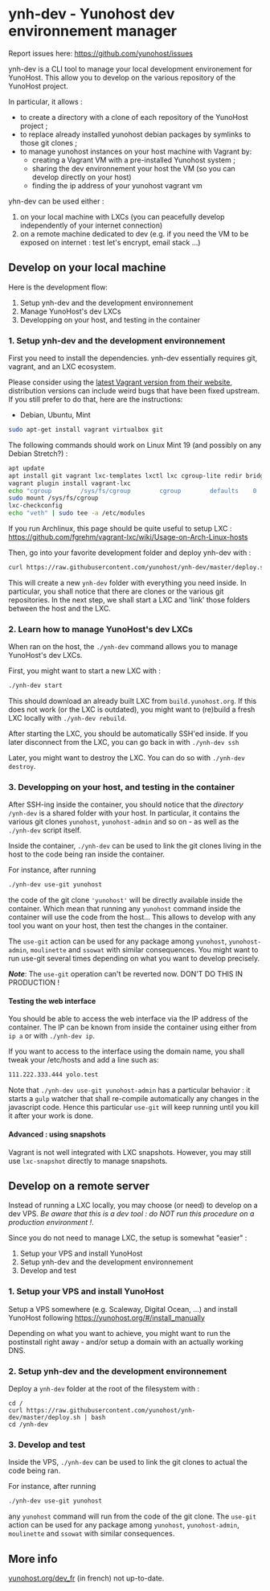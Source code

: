 # ynh-dev - Yunohost dev environnement manager

Report issues here: https://github.com/yunohost/issues

ynh-dev is a CLI tool to manage your local development environement for YunoHost. This allow you to develop on the various repository of the YunoHost project.

In particular, it allows :

 * to create a directory with a clone of each repository of the YunoHost project ;
 * to replace already installed yunohost debian packages by symlinks to those git clones ;
 * to manage yunohost instances on your host machine with Vagrant by:
   * creating a Vagrant VM with a pre-installed Yunohost system ;
   * sharing the dev environnement your host the VM (so you can develop directly on your host)
   * finding the ip address of your yunohost vagrant vm

yhn-dev can be used either :
1. on your local machine with LXCs (you can peacefully develop independently of your internet connection)
2. on a remote machine dedicated to dev (e.g. if you need the VM to be exposed on internet : test let's encrypt, email stack ...)

## Develop on your local machine

Here is the development flow:

1. Setup ynh-dev and the development environnement
2. Manage YunoHost's dev LXCs
3. Developping on your host, and testing in the container

### 1. Setup ynh-dev and the development environnement

First you need to install the dependencies. ynh-dev essentially requires git, vagrant, and an LXC ecosystem.

Please consider using the [latest Vagrant version from their website](https://www.vagrantup.com/downloads.html), distribution versions can include weird bugs that have been fixed upstream. If you still prefer to do that, here are the instructions:

- Debian, Ubuntu, Mint

```bash
sudo apt-get install vagrant virtualbox git
```

The following commands should work on Linux Mint 19 (and possibly on any Debian Stretch?) :

```bash
apt update
apt install git vagrant lxc-templates lxctl lxc cgroup-lite redir bridge-utils libc6 debootstrap
vagrant plugin install vagrant-lxc
echo "cgroup        /sys/fs/cgroup        cgroup        defaults    0    0" | sudo tee -a /etc/fstab
sudo mount /sys/fs/cgroup
lxc-checkconfig 
echo "veth" | sudo tee -a /etc/modules
```

If you run Archlinux, this page should be quite useful to setup LXC : https://github.com/fgrehm/vagrant-lxc/wiki/Usage-on-Arch-Linux-hosts

Then, go into your favorite development folder and deploy ynh-dev with : 

```bash
curl https://raw.githubusercontent.com/yunohost/ynh-dev/master/deploy.sh | bash
```

This will create a new `ynh-dev` folder with everything you need inside. In particular, you shall notice that there are clones or the various git repositories. In the next step, we shall start a LXC and 'link' those folders between the host and the LXC.

### 2. Learn how to manage YunoHost's dev LXCs

When ran on the host, the `./ynh-dev` command allows you to manage YunoHost's dev LXCs.

First, you might want to start a new LXC with :

```bash
./ynh-dev start
```

This should download an already built LXC from `build.yunohost.org`. If this does not work (or the LXC is outdated), you might want to (re)build a fresh LXC locally with `./ynh-dev rebuild`.

After starting the LXC, you should be automatically SSH'ed inside. If you later disconnect from the LXC, you can go back in with `./ynh-dev ssh`

Later, you might want to destroy the LXC. You can do so with `./ynh-dev destroy`.


### 3. Developping on your host, and testing in the container

After SSH-ing inside the container, you should notice that the *directory* `/ynh-dev` is a shared folder with your host. In particular, it contains the various git clones `yunohost`, `yunohost-admin` and so on - as well as the `./ynh-dev` script itself.

Inside the container, `./ynh-dev` can be used to link the git clones living in the host to the code being ran inside the container.

For instance, after running

```bash
./ynh-dev use-git yunohost
```

the code of the git clone `'yunohost'` will be directly available inside the container. Which mean that running any `yunohost` command inside the container will use the code from the host... This allows to develop with any tool you want on your host, then test the changes in the container.

The `use-git` action can be used for any package among `yunohost`, `yunohost-admin`, `moulinette` and `ssowat` with similar consequences. You might want to run use-git several times depending on what you want to develop precisely.

***Note***: The `use-git` operation can't be reverted now. DON'T DO THIS IN PRODUCTION !


#### Testing the web interface

You should be able to access the web interface via the IP address of the container. The IP can be known from inside the container using either from `ip a` or with `./ynh-dev ip`.

If you want to access to the interface using the domain name, you shall tweak your /etc/hosts and add a line such as:

```bash
111.222.333.444 yolo.test
```

Note that `./ynh-dev use-git yunohost-admin` has a particular behavior : it starts a `gulp` watcher that shall re-compile automatically any changes in the javascript code. Hence this particular `use-git` will keep running until you kill it after your work is done.


#### Advanced : using snapshots

Vagrant is not well integrated with LXC snapshots. However, you may still use `lxc-snapshot` directly to manage snapshots.

## Develop on a remote server

Instead of running a LXC locally, you may choose (or need) to develop on a dev VPS. *Be aware that this is a dev tool : do NOT run this procedure on a production environment !*.

Since you do not need to manage LXC, the setup is somewhat "easier" :

1. Setup your VPS and install YunoHost
2. Setup ynh-dev and the development environnement
3. Develop and test

### 1. Setup your VPS and install YunoHost

Setup a VPS somewhere (e.g. Scaleway, Digital Ocean, ...) and install YunoHost following https://yunohost.org/#/install_manually

Depending on what you want to achieve, you might want to run the postinstall right away - and/or setup a domain with an actually working DNS.

### 2. Setup ynh-dev and the development environnement

Deploy a `ynh-dev` folder at the root of the filesystem with :

```
cd / 
curl https://raw.githubusercontent.com/yunohost/ynh-dev/master/deploy.sh | bash
cd /ynh-dev
```

### 3. Develop and test

Inside the VPS, `./ynh-dev` can be used to link the git clones to actual the code being ran.

For instance, after running

```bash
./ynh-dev use-git yunohost
```

any `yunohost` command will run from the code of the git clone. The `use-git` action can be used for any package among `yunohost`, `yunohost-admin`, `moulinette` and `ssowat` with similar consequences.

## More info

[yunohost.org/dev_fr](https://yunohost.org/dev_fr) (in french) not up-to-date.
